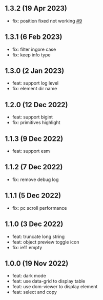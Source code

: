 ## 1.3.2 (19 Apr 2023)

* fix: position fixed not working [#9](https://github.com/liriliri/luna/issues/9)

## 1.3.1 (6 Feb 2023)

* fix: filter ingore case
* fix: keep info type

## 1.3.0 (2 Jan 2023)

* feat: support log level
* fix: element dir name

## 1.2.0 (12 Dec 2022)

* feat: support bigint
* fix: primitives highlight

## 1.1.3 (9 Dec 2022)

* feat: support esm

## 1.1.2 (7 Dec 2022)

* fix: remove debug log

## 1.1.1 (5 Dec 2022)

* fix: pc scroll performance

## 1.1.0 (3 Dec 2022)

* feat: truncate long string
* feat: object preview toggle icon
* fix: ie11 empty

## 1.0.0 (19 Nov 2022)

* feat: dark mode
* feat: use data-grid to display table
* feat: use dom-viewer to display element
* feat: select and copy